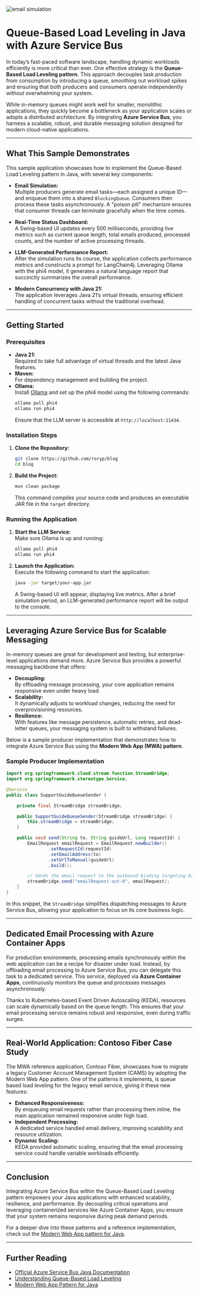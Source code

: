 ![email simulation](email.webp)

# Queue-Based Load Leveling in Java with Azure Service Bus

In today’s fast-paced software landscape, handling dynamic workloads efficiently is more critical than ever. One effective strategy is the **Queue-Based Load Leveling pattern**. This approach decouples task production from consumption by introducing a queue, smoothing out workload spikes and ensuring that both producers and consumers operate independently without overwhelming your system.

While in-memory queues might work well for smaller, monolithic applications, they quickly become a bottleneck as your application scales or adopts a distributed architecture. By integrating **Azure Service Bus**, you harness a scalable, robust, and durable messaging solution designed for modern cloud-native applications.

---

## What This Sample Demonstrates

This sample application showcases how to implement the Queue-Based Load Leveling pattern in Java, with several key components:

- **Email Simulation:**  
  Multiple producers generate email tasks—each assigned a unique ID—and enqueue them into a shared `BlockingQueue`. Consumers then process these tasks asynchronously. A "poison pill" mechanism ensures that consumer threads can terminate gracefully when the time comes.

- **Real-Time Status Dashboard:**  
  A Swing-based UI updates every 500 milliseconds, providing live metrics such as current queue length, total emails produced, processed counts, and the number of active processing threads.

- **LLM-Generated Performance Report:**  
  After the simulation runs its course, the application collects performance metrics and constructs a prompt for LangChain4j. Leveraging Ollama with the phi4 model, it generates a natural language report that succinctly summarizes the overall performance.

- **Modern Concurrency with Java 21:**  
  The application leverages Java 21’s virtual threads, ensuring efficient handling of concurrent tasks without the traditional overhead.

---

## Getting Started

### Prerequisites

- **Java 21:**  
  Required to take full advantage of virtual threads and the latest Java features.
- **Maven:**  
  For dependency management and building the project.
- **Ollama:**  
  Install [Ollama](https://ollama.com/) and set up the phi4 model using the following commands:
  ```bash
  ollama pull phi4
  ollama run phi4
  ```
  Ensure that the LLM server is accessible at `http://localhost:11434`.

### Installation Steps

1. **Clone the Repository:**
   ```bash
   git clone https://github.com/roryp/blog
   cd blog
   ```
2. **Build the Project:**
   ```bash
   mvn clean package
   ```
   This command compiles your source code and produces an executable JAR file in the `target` directory.

### Running the Application

1. **Start the LLM Service:**  
   Make sure Ollama is up and running:
   ```bash
   ollama pull phi4
   ollama run phi4
   ```
2. **Launch the Application:**  
   Execute the following command to start the application:
   ```bash
   java -jar target/your-app.jar
   ```
   A Swing-based UI will appear, displaying live metrics. After a brief simulation period, an LLM-generated performance report will be output to the console.

---

## Leveraging Azure Service Bus for Scalable Messaging

In-memory queues are great for development and testing, but enterprise-level applications demand more. Azure Service Bus provides a powerful messaging backbone that offers:

- **Decoupling:**  
  By offloading message processing, your core application remains responsive even under heavy load.
- **Scalability:**  
  It dynamically adjusts to workload changes, reducing the need for overprovisioning resources.
- **Resilience:**  
  With features like message persistence, automatic retries, and dead-letter queues, your messaging system is built to withstand failures.

Below is a sample producer implementation that demonstrates how to integrate Azure Service Bus using the **Modern Web App (MWA) pattern**.

### Sample Producer Implementation

```java
import org.springframework.cloud.stream.function.StreamBridge;
import org.springframework.stereotype.Service;

@Service
public class SupportGuideQueueSender {

    private final StreamBridge streamBridge;

    public SupportGuideQueueSender(StreamBridge streamBridge) {
        this.streamBridge = streamBridge;
    }

    public void send(String to, String guideUrl, Long requestId) {
        EmailRequest emailRequest = EmailRequest.newBuilder()
                .setRequestId(requestId)
                .setEmailAddress(to)
                .setUrlToManual(guideUrl)
                .build();

        // Sends the email request to the outbound binding targeting Azure Service Bus.
        streamBridge.send("emailRequest-out-0", emailRequest);
    }
}
```

In this snippet, the `StreamBridge` simplifies dispatching messages to Azure Service Bus, allowing your application to focus on its core business logic.

---

## Dedicated Email Processing with Azure Container Apps

For production environments, processing emails synchronously within the web application can be a recipe for disaster under load. Instead, by offloading email processing to Azure Service Bus, you can delegate this task to a dedicated service. This service, deployed via **Azure Container Apps**, continuously monitors the queue and processes messages asynchronously. 

Thanks to Kubernetes-based Event Driven Autoscaling (KEDA), resources can scale dynamically based on the queue length. This ensures that your email processing service remains robust and responsive, even during traffic surges.

---

## Real-World Application: Contoso Fiber Case Study

The MWA reference application, Contoso Fiber, showcases how to migrate a legacy Customer Account Management System (CAMS) by adopting the Modern Web App pattern. One of the patterns it implements, is queue based load leveling for the legacy email service, giving it these new features:

- **Enhanced Responsiveness:**  
  By enqueuing email requests rather than processing them inline, the main application remained responsive under high load.
- **Independent Processing:**  
  A dedicated service handled email delivery, improving scalability and resource utilization.
- **Dynamic Scaling:**  
  KEDA provided automatic scaling, ensuring that the email processing service could handle variable workloads efficiently.

---

## Conclusion

Integrating Azure Service Bus within the Queue-Based Load Leveling pattern empowers your Java applications with enhanced scalability, resilience, and performance. By decoupling critical operations and leveraging containerized services like Azure Container Apps, you ensure that your system remains responsive during peak demand periods.

For a deeper dive into these patterns and a reference implementation, check out the [Modern Web App pattern for Java](https://github.com/Azure/modern-web-app-pattern-java).

---

## Further Reading

- [Official Azure Service Bus Java Documentation](https://learn.microsoft.com/en-us/azure/service-bus-messaging/service-bus-java-how-to-use-queues)
- [Understanding Queue-Based Load Leveling](https://martinfowler.com/articles/queue-based-load-leveling.html)
- [Modern Web App Pattern for Java](https://github.com/Azure/modern-web-app-pattern-java)
